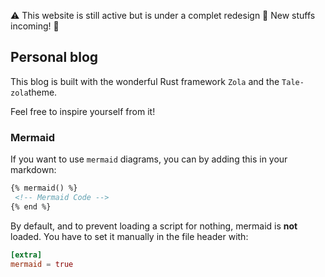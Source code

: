 :warning: This website is still active but is under a complet redesign :safety_vest: New stuffs incoming! :camel:

## Personal blog

This blog is built with the wonderful Rust framework `Zola` and the `Tale-zola`theme.

Feel free to inspire yourself from it!

### Mermaid

If you want to use `mermaid` diagrams, you can by adding this in your markdown:
```md
{% mermaid() %}
 <!-- Mermaid Code -->
{% end %}
```
By default, and to prevent loading a script for nothing, mermaid is __not__ loaded. You
have to set it manually in the file header with:
```toml
[extra]
mermaid = true
```

